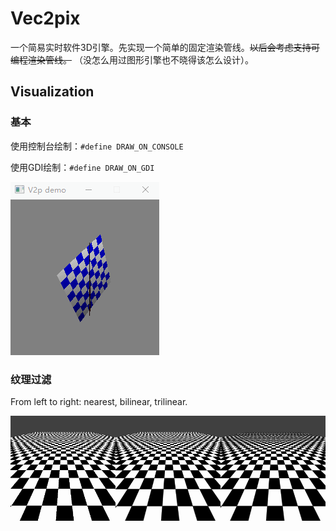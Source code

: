# Vec2pix

一个简易实时软件3D引擎。先实现一个简单的固定渲染管线。~~以后会考虑支持可编程渲染管线。~~ （没怎么用过图形引擎也不晓得该怎么设计）。

## Visualization

### 基本

使用控制台绘制：`#define DRAW_ON_CONSOLE`

使用GDI绘制：`#define DRAW_ON_GDI`

![demo_gdi.gif](samples/demo_gdi.gif)

### 纹理过滤

From left to right: nearest, bilinear, trilinear.

![texture filtering](samples/texture_filtering.png)
